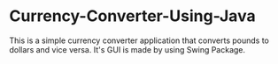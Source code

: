 # Currency-Converter-Using-Java
This is a simple currency converter application that converts pounds to dollars and vice versa. It's GUI is made by using Swing Package. 
